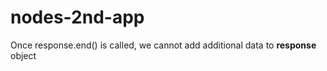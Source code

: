 # nodes-2nd-app

Once response.end() is called, we cannot add additional data to **response** object
